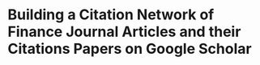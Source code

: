 # Building a Citation Network of Finance Journal Articles and their Citations Papers on Google Scholar